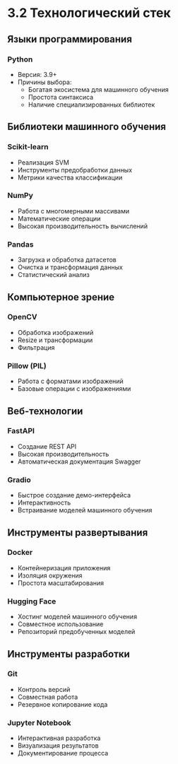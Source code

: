# 3.2 Технологический стек

## Языки программирования
### Python
- Версия: 3.9+
- Причины выбора:
  * Богатая экосистема для машинного обучения
  * Простота синтаксиса
  * Наличие специализированных библиотек

## Библиотеки машинного обучения
### Scikit-learn
- Реализация SVM
- Инструменты предобработки данных
- Метрики качества классификации

### NumPy
- Работа с многомерными массивами
- Математические операции
- Высокая производительность вычислений

### Pandas
- Загрузка и обработка датасетов
- Очистка и трансформация данных
- Статистический анализ

## Компьютерное зрение
### OpenCV
- Обработка изображений
- Resize и трансформации
- Фильтрация

### Pillow (PIL)
- Работа с форматами изображений
- Базовые операции с изображениями

## Веб-технологии
### FastAPI
- Создание REST API
- Высокая производительность
- Автоматическая документация Swagger

### Gradio
- Быстрое создание демо-интерфейса
- Интерактивность
- Встраивание моделей машинного обучения

## Инструменты развертывания
### Docker
- Контейнеризация приложения
- Изоляция окружения
- Простота масштабирования

### Hugging Face
- Хостинг моделей машинного обучения
- Совместное использование
- Репозиторий предобученных моделей

## Инструменты разработки
### Git
- Контроль версий
- Совместная работа
- Резервное копирование кода

### Jupyter Notebook
- Интерактивная разработка
- Визуализация результатов
- Документирование процесса
